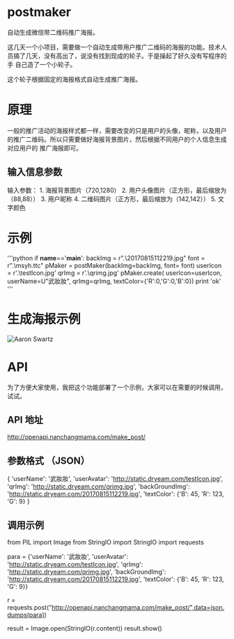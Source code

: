 # postmaker
自动生成微信带二维码推广海报。

这几天一个小项目，需要做一个自动生成带用户推广二维码的海报的功能。技术人员搞了几天，没有高出了，说没有找到现成的轮子。于是操起了好久没有写程序的手
自己造了一个小轮子。

这个轮子根据固定的海报格式自动生成推广海报。

# 原理

一般的推广活动的海报样式都一样，需要改变的只是用户的头像，昵称，以及用户的推广二维码。所以只需要做好海报背景图片，然后根据不同用户的个人信息生成对应用户的
推广海报即可。

## 输入信息参数

  输入参数：
	1. 海报背景图片（720,1280）
	2. 用户头像图片（正方形，最后缩放为（88,88））
	3. 用户昵称
	4. 二维码图片（正方形，最后缩放为（142,142））
	5. 文字颜色
  
# 示例
'''python
if __name__=='__main__':
	backImg = r".\20170815112219.jpg"
	font = r".\msyh.ttc"
	pMaker = postMaker(backImg=backImg, font= font)
	userIcon = r'.\testIcon.jpg'
	qrImg = r'.\qrimg.jpg'
	pMaker.create(
		userIcon=userIcon,
		userName=U"武妝妝",
		qrImg=qrImg,
		textColor={'R':0,'G':0,'B':0})
	print 'ok'
'''
# 生成海报示例
![Aaron Swartz](https://raw.githubusercontent.com/wuxianghou/postmaker/master/testPost.jpg)
# API

为了方便大家使用，我把这个功能部署了一个示例，大家可以在需要的时候调用，试试。

## API 地址
http://openapi.nanchangmama.com/make_post/

## 参数格式 （JSON）

{
'userName': '武妝妝', 
'userAvatar': 'http://static.dryeam.com/testIcon.jpg',
'qrImg': 'http://static.dryeam.com/qrimg.jpg', 
'backGroundImg': 'http://static.dryeam.com/20170815112219.jpg', 
'textColor': {'B': 45, 'R': 123, 'G': 9}
}

## 调用示例
from PIL import Image
from StringIO import StringIO
import requests

para = {'userName': '武妝妝', 'userAvatar': 'http://static.dryeam.com/testIcon.jpg', 'qrImg': 'http://static.dryeam.com/qrimg.jpg', 'backGroundImg': 'http://static.dryeam.com/20170815112219.jpg', 'textColor': {'B': 45, 'R': 123, 'G': 9}}

r = requests.post("http://openapi.nanchangmama.com/make_post/",data=json.dumps(para))

result = Image.open(StringIO(r.content))
result.show()





